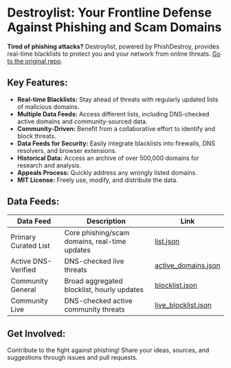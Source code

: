 # Destroylist: Your Frontline Defense Against Phishing and Scam Domains

**Tired of phishing attacks?** Destroylist, powered by PhishDestroy, provides real-time blacklists to protect you and your network from online threats. [Go to the original repo](https://github.com/phishdestroy/destroylist).

## Key Features:

*   **Real-time Blacklists:** Stay ahead of threats with regularly updated lists of malicious domains.
*   **Multiple Data Feeds:** Access different lists, including DNS-checked active domains and community-sourced data.
*   **Community-Driven:** Benefit from a collaborative effort to identify and block threats.
*   **Data Feeds for Security:** Easily integrate blacklists into firewalls, DNS resolvers, and browser extensions.
*   **Historical Data:** Access an archive of over 500,000 domains for research and analysis.
*   **Appeals Process:** Quickly address any wrongly listed domains.
*   **MIT License:** Freely use, modify, and distribute the data.

## Data Feeds:

| Data Feed                | Description                                  | Link                                                                                |
| ------------------------ | -------------------------------------------- | ----------------------------------------------------------------------------------- |
| Primary Curated List     | Core phishing/scam domains, real-time updates | [list.json](https://github.com/phishdestroy/destroylist/raw/main/list.json)       |
| Active DNS-Verified      | DNS-checked live threats                     | [active_domains.json](https://github.com/phishdestroy/destroylist/raw/main/dns/active_domains.json) |
| Community General        | Broad aggregated blocklist, hourly updates   | [blocklist.json](https://github.com/phishdestroy/destroylist/raw/main/community/blocklist.json) |
| Community Live           | DNS-checked active community threats         | [live_blocklist.json](https://github.com/phishdestroy/destroylist/raw/main/community/live_blocklist.json) |

## Get Involved:

Contribute to the fight against phishing!  Share your ideas, sources, and suggestions through issues and pull requests.